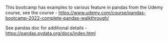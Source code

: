 This bootcamp has examples to various feature in pandas from the Udemy course, see the course - https://www.udemy.com/course/pandas-bootcamp-2022-complete-pandas-walkthrough/

See pandas doc for additional details - https://pandas.pydata.org/docs/index.html